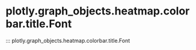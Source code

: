 # plotly.graph_objects.heatmap.colorbar.title.Font

::: plotly.graph_objects.heatmap.colorbar.title.Font
